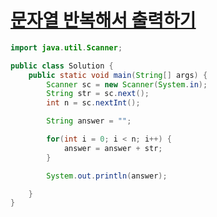 # [문자열 반복해서 출력하기](https://school.programmers.co.kr/learn/courses/30/lessons/181950)
```java
import java.util.Scanner;

public class Solution {
    public static void main(String[] args) {
        Scanner sc = new Scanner(System.in);
        String str = sc.next();
        int n = sc.nextInt();

        String answer = "";

        for(int i = 0; i < n; i++) {
            answer = answer + str;
        }

        System.out.println(answer);

    }
}
```